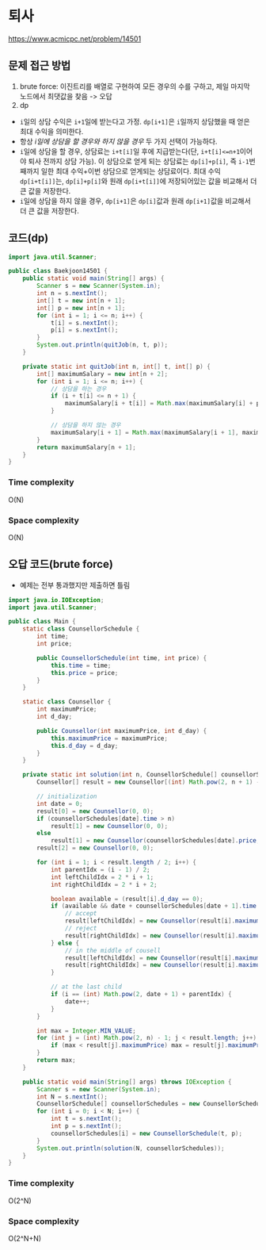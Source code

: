 # 퇴사

https://www.acmicpc.net/problem/14501

## 문제 접근 방법

1. brute force: 이진트리를 배열로 구현하여 모든 경우의 수를 구하고, 제일 마지막 노드에서 최댓값을 찾음 -> 오답
2. dp

- `i`일의 상담 수익은 `i+1`일에 받는다고 가정. `dp[i+1]`은 `i`일까지 상담했을 때 얻은 최대 수익을 의미한다.
- 항상 _i일에 상담을 할 경우와 하지 않을 경우_ 두 가지 선택이 가능하다.
- `i`일에 상담을 할 경우, 상담료는 `i+t[i]`일 후에 지급받는다(단, `i+t[i]<=n+1`이어야 퇴사 전까지 상담 가능). 이 상담으로 얻게 되는 상담료는 `dp[i]+p[i]`, 즉 `i-1`번째까지 일한 최대 수익+이번 상담으로 얻게되는 상담료이다. 최대 수익 `dp[i+t[i]]`는, `dp[i]+p[i]`와 원래 `dp[i+t[i]]`에 저장되어있는 값을 비교해서 더 큰 값을 저장한다.
- `i`일에 상담을 하지 않을 경우, `dp[i+1]`은 `dp[i]`값과 원래 `dp[i+1]`값을 비교해서 더 큰 값을 저장한다.

## 코드(dp)

```java
import java.util.Scanner;

public class Baekjoon14501 {
    public static void main(String[] args) {
        Scanner s = new Scanner(System.in);
        int n = s.nextInt();
        int[] t = new int[n + 1];
        int[] p = new int[n + 1];
        for (int i = 1; i <= n; i++) {
            t[i] = s.nextInt();
            p[i] = s.nextInt();
        }
        System.out.println(quitJob(n, t, p));
    }

    private static int quitJob(int n, int[] t, int[] p) {
        int[] maximumSalary = new int[n + 2];
        for (int i = 1; i <= n; i++) {
            // 상담을 하는 경우
            if (i + t[i] <= n + 1) {
                maximumSalary[i + t[i]] = Math.max(maximumSalary[i] + p[i], maximumSalary[i + t[i]]);
            }

            // 상담을 하지 않는 경우
            maximumSalary[i + 1] = Math.max(maximumSalary[i + 1], maximumSalary[i]);
        }
        return maximumSalary[n + 1];
    }
}

```

### Time complexity

O(N)

### Space complexity

O(N)

## 오답 코드(brute force)

- 예제는 전부 통과했지만 제출하면 틀림

```java
import java.io.IOException;
import java.util.Scanner;

public class Main {
    static class CounsellorSchedule {
        int time;
        int price;

        public CounsellorSchedule(int time, int price) {
            this.time = time;
            this.price = price;
        }
    }

    static class Counsellor {
        int maximumPrice;
        int d_day;

        public Counsellor(int maximumPrice, int d_day) {
            this.maximumPrice = maximumPrice;
            this.d_day = d_day;
        }
    }

    private static int solution(int n, CounsellorSchedule[] counsellorSchedules) {
        Counsellor[] result = new Counsellor[(int) Math.pow(2, n + 1) - 1];

        // initialization
        int date = 0;
        result[0] = new Counsellor(0, 0);
        if (counsellorSchedules[date].time > n)
            result[1] = new Counsellor(0, 0);
        else
            result[1] = new Counsellor(counsellorSchedules[date].price, counsellorSchedules[date].time - 1);
        result[2] = new Counsellor(0, 0);

        for (int i = 1; i < result.length / 2; i++) {
            int parentIdx = (i - 1) / 2;
            int leftChildIdx = 2 * i + 1;
            int rightChildIdx = 2 * i + 2;

            boolean available = (result[i].d_day == 0);
            if (available && date + counsellorSchedules[date + 1].time < n) {
                // accept
                result[leftChildIdx] = new Counsellor(result[i].maximumPrice + counsellorSchedules[date + 1].price, counsellorSchedules[date + 1].time - 1);
                // reject
                result[rightChildIdx] = new Counsellor(result[i].maximumPrice, 0);
            } else {
                // in the middle of cousell
                result[leftChildIdx] = new Counsellor(result[i].maximumPrice, result[i].d_day - 1);
                result[rightChildIdx] = new Counsellor(result[i].maximumPrice, result[i].d_day - 1);
            }

            // at the last child
            if (i == (int) Math.pow(2, date + 1) + parentIdx) {
                date++;
            }
        }

        int max = Integer.MIN_VALUE;
        for (int j = (int) Math.pow(2, n) - 1; j < result.length; j++) {
            if (max < result[j].maximumPrice) max = result[j].maximumPrice;
        }
        return max;
    }

    public static void main(String[] args) throws IOException {
        Scanner s = new Scanner(System.in);
        int N = s.nextInt();
        CounsellorSchedule[] counsellorSchedules = new CounsellorSchedule[N];
        for (int i = 0; i < N; i++) {
            int t = s.nextInt();
            int p = s.nextInt();
            counsellorSchedules[i] = new CounsellorSchedule(t, p);
        }
        System.out.println(solution(N, counsellorSchedules));
    }
}

```

### Time complexity

O(2^N)

### Space complexity

O(2^N+N)
